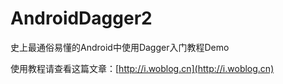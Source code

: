 # AndroidDagger2
史上最通俗易懂的Android中使用Dagger入门教程Demo

使用教程请查看这篇文章：[http://i.woblog.cn](http://i.woblog.cn)
